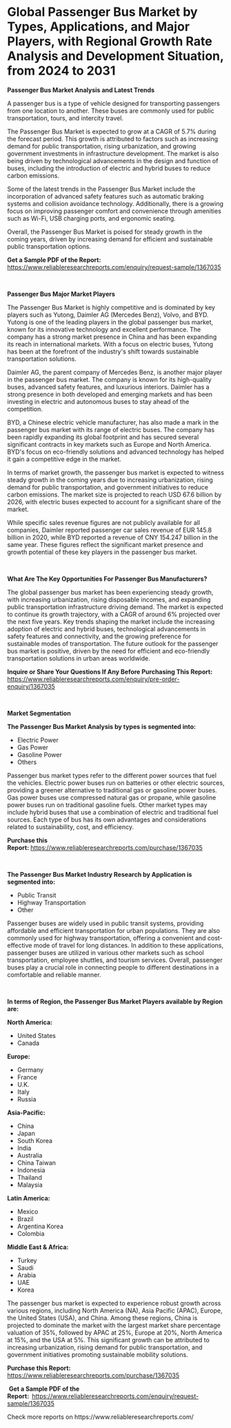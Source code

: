 <p><h1>Global Passenger Bus Market by Types, Applications, and Major Players, with Regional Growth Rate Analysis and Development Situation, from 2024 to 2031</h1></p><p><strong>Passenger Bus Market Analysis and Latest Trends</strong></p>
<p><p>A passenger bus is a type of vehicle designed for transporting passengers from one location to another. These buses are commonly used for public transportation, tours, and intercity travel.</p><p>The Passenger Bus Market is expected to grow at a CAGR of 5.7% during the forecast period. This growth is attributed to factors such as increasing demand for public transportation, rising urbanization, and growing government investments in infrastructure development. The market is also being driven by technological advancements in the design and function of buses, including the introduction of electric and hybrid buses to reduce carbon emissions.</p><p>Some of the latest trends in the Passenger Bus Market include the incorporation of advanced safety features such as automatic braking systems and collision avoidance technology. Additionally, there is a growing focus on improving passenger comfort and convenience through amenities such as Wi-Fi, USB charging ports, and ergonomic seating.</p><p>Overall, the Passenger Bus Market is poised for steady growth in the coming years, driven by increasing demand for efficient and sustainable public transportation options.</p></p>
<p><strong>Get a Sample PDF of the Report:&nbsp;</strong> <a href="https://www.reliableresearchreports.com/enquiry/request-sample/1367035">https://www.reliableresearchreports.com/enquiry/request-sample/1367035</a></p>
<p>&nbsp;</p>
<p><strong>Passenger Bus Major Market Players</strong></p>
<p><p>The Passenger Bus Market is highly competitive and is dominated by key players such as Yutong, Daimler AG (Mercedes Benz), Volvo, and BYD. Yutong is one of the leading players in the global passenger bus market, known for its innovative technology and excellent performance. The company has a strong market presence in China and has been expanding its reach in international markets. With a focus on electric buses, Yutong has been at the forefront of the industry's shift towards sustainable transportation solutions.</p><p>Daimler AG, the parent company of Mercedes Benz, is another major player in the passenger bus market. The company is known for its high-quality buses, advanced safety features, and luxurious interiors. Daimler has a strong presence in both developed and emerging markets and has been investing in electric and autonomous buses to stay ahead of the competition.</p><p>BYD, a Chinese electric vehicle manufacturer, has also made a mark in the passenger bus market with its range of electric buses. The company has been rapidly expanding its global footprint and has secured several significant contracts in key markets such as Europe and North America. BYD's focus on eco-friendly solutions and advanced technology has helped it gain a competitive edge in the market.</p><p>In terms of market growth, the passenger bus market is expected to witness steady growth in the coming years due to increasing urbanization, rising demand for public transportation, and government initiatives to reduce carbon emissions. The market size is projected to reach USD 67.6 billion by 2026, with electric buses expected to account for a significant share of the market.</p><p>While specific sales revenue figures are not publicly available for all companies, Daimler reported passenger car sales revenue of EUR 145.8 billion in 2020, while BYD reported a revenue of CNY 154.247 billion in the same year. These figures reflect the significant market presence and growth potential of these key players in the passenger bus market.</p></p>
<p>&nbsp;</p>
<p><strong>What Are The Key Opportunities For Passenger Bus Manufacturers?</strong></p>
<p><p>The global passenger bus market has been experiencing steady growth, with increasing urbanization, rising disposable incomes, and expanding public transportation infrastructure driving demand. The market is expected to continue its growth trajectory, with a CAGR of around 6% projected over the next five years. Key trends shaping the market include the increasing adoption of electric and hybrid buses, technological advancements in safety features and connectivity, and the growing preference for sustainable modes of transportation. The future outlook for the passenger bus market is positive, driven by the need for efficient and eco-friendly transportation solutions in urban areas worldwide.</p></p>
<p><strong>Inquire or Share Your Questions If Any Before Purchasing This Report:</strong> <a href="https://www.reliableresearchreports.com/enquiry/pre-order-enquiry/1367035">https://www.reliableresearchreports.com/enquiry/pre-order-enquiry/1367035</a></p>
<p>&nbsp;</p>
<p><strong>Market Segmentation</strong></p>
<p><strong>The Passenger Bus Market Analysis by types is segmented into:</strong></p>
<p><ul><li>Electric Power</li><li>Gas Power</li><li>Gasoline Power</li><li>Others</li></ul></p>
<p><p>Passenger bus market types refer to the different power sources that fuel the vehicles. Electric power buses run on batteries or other electric sources, providing a greener alternative to traditional gas or gasoline power buses. Gas power buses use compressed natural gas or propane, while gasoline power buses run on traditional gasoline fuels. Other market types may include hybrid buses that use a combination of electric and traditional fuel sources. Each type of bus has its own advantages and considerations related to sustainability, cost, and efficiency.</p></p>
<p><strong>Purchase this Report:&nbsp;</strong><a href="https://www.reliableresearchreports.com/purchase/1367035">https://www.reliableresearchreports.com/purchase/1367035</a></p>
<p>&nbsp;</p>
<p><strong>The Passenger Bus Market Industry Research by Application is segmented into:</strong></p>
<p><ul><li>Public Transit</li><li>Highway Transportation</li><li>Other</li></ul></p>
<p><p>Passenger buses are widely used in public transit systems, providing affordable and efficient transportation for urban populations. They are also commonly used for highway transportation, offering a convenient and cost-effective mode of travel for long distances. In addition to these applications, passenger buses are utilized in various other markets such as school transportation, employee shuttles, and tourism services. Overall, passenger buses play a crucial role in connecting people to different destinations in a comfortable and reliable manner.</p></p>
<p>&nbsp;</p>
<p><strong>In terms of Region, the Passenger Bus Market Players available by Region are:</strong></p>
<p>
    <p> <strong> North America: </strong>
        <ul>
            <li>United States</li>
            <li>Canada</li>
        </ul>
        </p> 
    <p> <strong> Europe: </strong>
        <ul>
            <li>Germany</li>
            <li>France</li>
            <li>U.K.</li>
            <li>Italy</li>
            <li>Russia</li>
        </ul>
        </p> 
    <p> <strong> Asia-Pacific: </strong>
        <ul>
            <li>China</li>
            <li>Japan</li>
            <li>South Korea</li>
            <li>India</li>
            <li>Australia</li>
            <li>China Taiwan</li>
            <li>Indonesia</li>
            <li>Thailand</li>
            <li>Malaysia</li>
        </ul>
        </p> 
    <p> <strong> Latin America: </strong>
        <ul>
            <li>Mexico</li>
            <li>Brazil</li>
            <li>Argentina Korea</li>
            <li>Colombia</li>
        </ul>
        </p> 
    <p> <strong> Middle East & Africa: </strong>
        <ul>
            <li>Turkey</li>
            <li>Saudi</li>
            <li>Arabia</li>
            <li>UAE</li>
            <li>Korea</li>
        </ul>
    </p>
    </p>
<p><p>The passenger bus market is expected to experience robust growth across various regions, including North America (NA), Asia Pacific (APAC), Europe, the United States (USA), and China. Among these regions, China is projected to dominate the market with the largest market share percentage valuation of 35%, followed by APAC at 25%, Europe at 20%, North America at 15%, and the USA at 5%. This significant growth can be attributed to increasing urbanization, rising demand for public transportation, and government initiatives promoting sustainable mobility solutions.</p></p>
<p><strong>Purchase this Report: </strong><a href="https://www.reliableresearchreports.com/purchase/1367035">https://www.reliableresearchreports.com/purchase/1367035</a></p>
<p>&nbsp;<strong>Get a Sample PDF of the Report:&nbsp;&nbsp;</strong><a href="https://www.reliableresearchreports.com/enquiry/request-sample/1367035">https://www.reliableresearchreports.com/enquiry/request-sample/1367035</a></p>
<p><strong></strong></p>
<p>Check more reports on https://www.reliableresearchreports.com/</p>